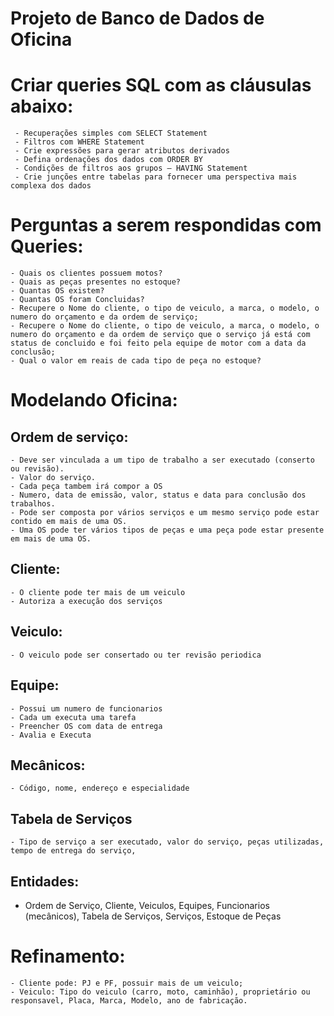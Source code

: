 # Projeto de Banco de Dados de Oficina

# Criar queries SQL com as cláusulas abaixo: 

     - Recuperações simples com SELECT Statement
     - Filtros com WHERE Statement
     - Crie expressões para gerar atributos derivados
     - Defina ordenações dos dados com ORDER BY
     - Condições de filtros aos grupos – HAVING Statement
     - Crie junções entre tabelas para fornecer uma perspectiva mais complexa dos dados


# Perguntas a serem respondidas com Queries:

	
	- Quais os clientes possuem motos?
	- Quais as peças presentes no estoque?
	- Quantas OS existem?
	- Quantas OS foram Concluidas?
	- Recupere o Nome do cliente, o tipo de veiculo, a marca, o modelo, o numero do orçamento e da ordem de serviço;
	- Recupere o Nome do cliente, o tipo de veiculo, a marca, o modelo, o numero do orçamento e da ordem de serviço que o serviço já está com status de concluido e foi feito pela equipe de motor com a data da conclusão;
	- Qual o valor em reais de cada tipo de peça no estoque?


# Modelando Oficina:
## Ordem de serviço:
	- Deve ser vinculada a um tipo de trabalho a ser executado (conserto ou revisão).
	- Valor do serviço.
	- Cada peça tambem irá compor a OS
	- Numero, data de emissão, valor, status e data para conclusão dos trabalhos.
	- Pode ser composta por vários serviços e um mesmo serviço pode estar contido em mais de uma OS.
	- Uma OS pode ter vários tipos de peças e uma peça pode estar presente em mais de uma OS.

## Cliente:
	- O cliente pode ter mais de um veiculo 
	- Autoriza a execução dos serviços

## Veiculo:
	- O veiculo pode ser consertado ou ter revisão periodica
	
## Equipe:
	- Possui um numero de funcionarios
	- Cada um executa uma tarefa
	- Preencher OS com data de entrega
	- Avalia e Executa

## Mecânicos:
	- Código, nome, endereço e especialidade
	
## Tabela de Serviços
	- Tipo de serviço a ser executado, valor do serviço, peças utilizadas, tempo de entrega do serviço, 

## Entidades: 
- Ordem de Serviço, Cliente, Veiculos, Equipes, Funcionarios (mecânicos), Tabela de Serviços, Serviços, Estoque de Peças

# Refinamento:
	- Cliente pode: PJ e PF, possuir mais de um veiculo;
	- Veiculo: Tipo do veiculo (carro, moto, caminhão), proprietário ou responsavel, Placa, Marca, Modelo, ano de fabricação.



